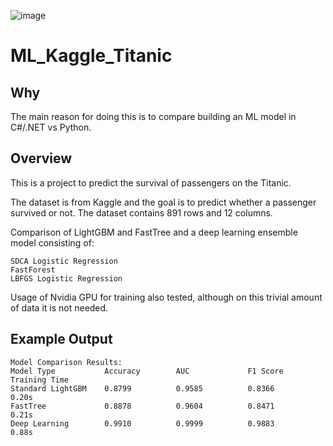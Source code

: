 ![image](https://github.com/user-attachments/assets/88fb2c10-30de-4ae4-ad45-d24e8abb5c97)

# ML_Kaggle_Titanic

## Why

The main reason for doing this is to compare building an ML model in C#/.NET vs Python.

## Overview

This is a project to predict the survival of passengers on the Titanic. 

The dataset is from Kaggle and the goal is to predict whether a passenger survived or not. 
The dataset contains 891 rows and 12 columns.

Comparison of LightGBM and FastTree and a deep learning ensemble model consisting of:

	SDCA Logistic Regression
	FastForest
	LBFGS Logistic Regression

Usage of Nvidia GPU for training also tested, although on this trivial amount of data it is not needed.

## Example Output

	Model Comparison Results:  
	Model Type           Accuracy        AUC             F1 Score        Training Time   
	Standard LightGBM    0.8799          0.9585          0.8366          0.20s
	FastTree             0.8878          0.9604          0.8471          0.21s  
	Deep Learning        0.9910          0.9999          0.9883          0.88s  
